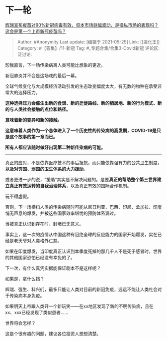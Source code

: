 # 下一轮
[辉瑞宣布疫苗对90%新冠病毒有效，资本市场巨幅波动，是操纵市场的表现吗？这会是第一个上市新冠疫苗吗？](https://www.zhihu.com/question/429545834/answer/1567340776)

> Author: #Anonymity
> Last update: [编辑于 2021-05-25]
> Link: [[进化王]]
> Category: #【答集】/11-新冠
> Tag: #_专题合集/合集3-Covid新冠
> 评论区:
> 泛讨论:

恕我直言，下一场传染病离人类可能比想象的更近。

新冠肺炎并不会是这场戏的最后一幕。

全球气候变化与大规模经济活动引发的生态改变幅度太大，有无数的物种在承受非常大的选择压力。

**这种选择压力会催生出新的食谱、新的迁徙路线、新的栖居地、新的行为模式、新的与人类社会接触的点位和路径。**

**意味着新的变异和新的接触。**

**这意味着人类作为一个总体进入了一个历史性的传染病的高发期，COVID-19是只是这个故事的第一章而已。**

**所有人都应该随时做好出现第二种新传染病的可能。**

---------------------------

真正的应对，不是依靠医疗技术的事后抵抗，而只能依靠强有力的公共卫生制度，**以及对穷国、弱国的卫生体系的大力援助**。

或者更进一步的说，“援助”其实是不解决问题的。是要**真正的帮助整个第三世界建立真正有效运转的自我治理体系**，以及真正有效的国际合作机制。

玩不得虚假。

否则，下一场横扫人类的传染病随时可能从尼日利亚、巴西、印尼、孟加拉、印度悄无声息的爆发，并被这些国家效率堪忧的预防体系漏过。

当被真正认识到存在时，封堵已无意义。

事实上，这一次的疫情从中国这种有冠绝全球的反应能力的国家开始爆发，实在已经是老天爷对人类格外仁慈。

如果在印度爆发，当印度真正认识到本季度死掉的那几千人不是死于感冒时，世界的其他国家恐怕已经没有幸免的了。

下一次，有什么真凭实据能保证剧本不是这样呢？

如果是，拿什么挡？

辉瑞、强生、科兴们，最多只能让人类对目前的新冠免疫，远远不能让人类社会对于传染病本身免疫。

如果明天上帝跟人类开一个新玩笑——在xx地区发现了新的不明传染病，且在xx、xxx已经发现了类似患者……

世界将会怎样？

这是个很有趣的问题，建议各位投资人想想清楚。
